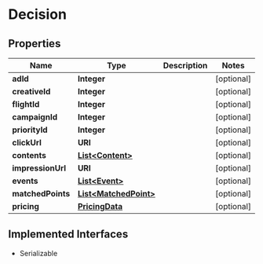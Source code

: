 

# Decision


## Properties

Name | Type | Description | Notes
------------ | ------------- | ------------- | -------------
**adId** | **Integer** |  |  [optional]
**creativeId** | **Integer** |  |  [optional]
**flightId** | **Integer** |  |  [optional]
**campaignId** | **Integer** |  |  [optional]
**priorityId** | **Integer** |  |  [optional]
**clickUrl** | **URI** |  |  [optional]
**contents** | [**List&lt;Content&gt;**](Content.md) |  |  [optional]
**impressionUrl** | **URI** |  |  [optional]
**events** | [**List&lt;Event&gt;**](Event.md) |  |  [optional]
**matchedPoints** | [**List&lt;MatchedPoint&gt;**](MatchedPoint.md) |  |  [optional]
**pricing** | [**PricingData**](PricingData.md) |  |  [optional]


## Implemented Interfaces

* Serializable


